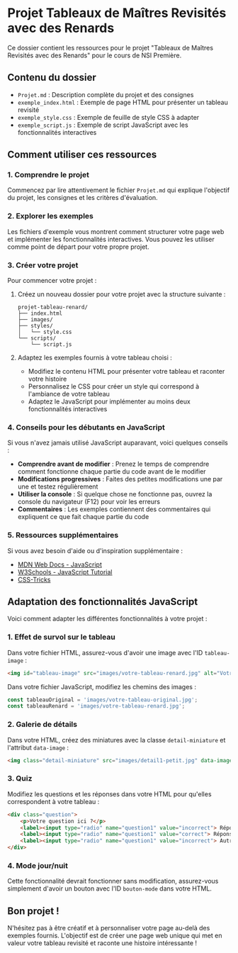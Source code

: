 # Projet Tableaux de Maîtres Revisités avec des Renards

Ce dossier contient les ressources pour le projet "Tableaux de Maîtres Revisités avec des Renards" pour le cours de NSI Première.

## Contenu du dossier

- `Projet.md` : Description complète du projet et des consignes
- `exemple_index.html` : Exemple de page HTML pour présenter un tableau revisité
- `exemple_style.css` : Exemple de feuille de style CSS à adapter
- `exemple_script.js` : Exemple de script JavaScript avec les fonctionnalités interactives

## Comment utiliser ces ressources

### 1. Comprendre le projet

Commencez par lire attentivement le fichier `Projet.md` qui explique l'objectif du projet, les consignes et les critères d'évaluation.

### 2. Explorer les exemples

Les fichiers d'exemple vous montrent comment structurer votre page web et implémenter les fonctionnalités interactives. Vous pouvez les utiliser comme point de départ pour votre propre projet.

### 3. Créer votre projet

Pour commencer votre projet :

1. Créez un nouveau dossier pour votre projet avec la structure suivante :
   ```
   projet-tableau-renard/
   ├── index.html
   ├── images/
   ├── styles/
   │   └── style.css
   └── scripts/
       └── script.js
   ```

2. Adaptez les exemples fournis à votre tableau choisi :
   - Modifiez le contenu HTML pour présenter votre tableau et raconter votre histoire
   - Personnalisez le CSS pour créer un style qui correspond à l'ambiance de votre tableau
   - Adaptez le JavaScript pour implémenter au moins deux fonctionnalités interactives

### 4. Conseils pour les débutants en JavaScript

Si vous n'avez jamais utilisé JavaScript auparavant, voici quelques conseils :

- **Comprendre avant de modifier** : Prenez le temps de comprendre comment fonctionne chaque partie du code avant de le modifier
- **Modifications progressives** : Faites des petites modifications une par une et testez régulièrement
- **Utiliser la console** : Si quelque chose ne fonctionne pas, ouvrez la console du navigateur (F12) pour voir les erreurs
- **Commentaires** : Les exemples contiennent des commentaires qui expliquent ce que fait chaque partie du code

### 5. Ressources supplémentaires

Si vous avez besoin d'aide ou d'inspiration supplémentaire :

- [MDN Web Docs - JavaScript](https://developer.mozilla.org/fr/docs/Web/JavaScript)
- [W3Schools - JavaScript Tutorial](https://www.w3schools.com/js/)
- [CSS-Tricks](https://css-tricks.com/)

## Adaptation des fonctionnalités JavaScript

Voici comment adapter les différentes fonctionnalités à votre projet :

### 1. Effet de survol sur le tableau

Dans votre fichier HTML, assurez-vous d'avoir une image avec l'ID `tableau-image` :
```html
<img id="tableau-image" src="images/votre-tableau-renard.jpg" alt="Votre Tableau Revisité">
```

Dans votre fichier JavaScript, modifiez les chemins des images :
```javascript
const tableauOriginal = 'images/votre-tableau-original.jpg';
const tableauRenard = 'images/votre-tableau-renard.jpg';
```

### 2. Galerie de détails

Dans votre HTML, créez des miniatures avec la classe `detail-miniature` et l'attribut `data-image` :
```html
<img class="detail-miniature" src="images/detail1-petit.jpg" data-image="images/detail1-grand.jpg" alt="Description du détail">
```

### 3. Quiz

Modifiez les questions et les réponses dans votre HTML pour qu'elles correspondent à votre tableau :
```html
<div class="question">
    <p>Votre question ici ?</p>
    <label><input type="radio" name="question1" value="incorrect"> Réponse incorrecte</label><br>
    <label><input type="radio" name="question1" value="correct"> Réponse correcte</label><br>
    <label><input type="radio" name="question1" value="incorrect"> Autre réponse incorrecte</label><br>
</div>
```

### 4. Mode jour/nuit

Cette fonctionnalité devrait fonctionner sans modification, assurez-vous simplement d'avoir un bouton avec l'ID `bouton-mode` dans votre HTML.

## Bon projet !

N'hésitez pas à être créatif et à personnaliser votre page au-delà des exemples fournis. L'objectif est de créer une page web unique qui met en valeur votre tableau revisité et raconte une histoire intéressante !